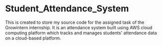 # Student_Attendance_System
This is created to store my source code for the assigned task of the Growintern internship. It is an attendance system built using AWS cloud computing platform which tracks and manages students' attendance data on a cloud-based platform.
